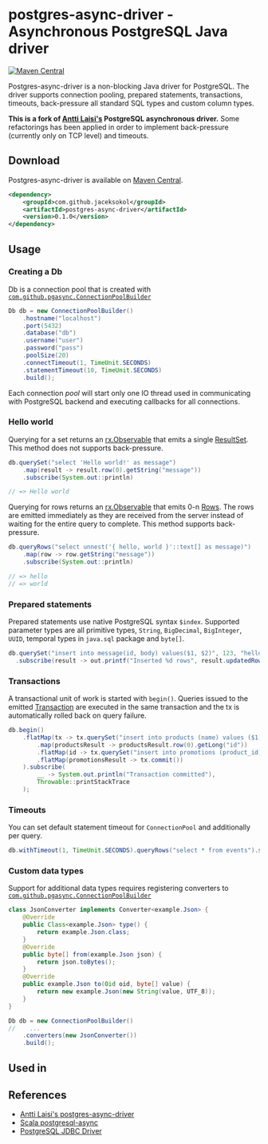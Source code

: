 # postgres-async-driver - Asynchronous PostgreSQL Java driver

[![Maven Central](https://maven-badges.herokuapp.com/maven-central/com.github.jaceksokol/postgres-async-driver/badge.svg)](https://maven-badges.herokuapp.com/maven-central/com.github.jaceksokol/postgres-async-driver/)

Postgres-async-driver is a non-blocking Java driver for PostgreSQL. The driver supports connection pooling, prepared statements, transactions, timeouts, back-pressure all standard SQL types and custom column types. 

**This is a fork of [Antti Laisi's](https://github.com/alaisi/postgres-async-driver) PostgreSQL asynchronous driver.** Some refactorings has been applied in order to implement back-pressure (currently only on TCP level) and timeouts.

## Download

Postgres-async-driver is available on [Maven Central](http://search.maven.org/#search|ga|1|g%3A%22com.github.jaceksokol).

```xml
<dependency>
    <groupId>com.github.jaceksokol</groupId>
    <artifactId>postgres-async-driver</artifactId>
    <version>0.1.0</version>
</dependency>
```

## Usage

### Creating a Db

Db is a connection pool that is created with [`com.github.pgasync.ConnectionPoolBuilder`](https://github.com/jaceksokol/postgres-async-driver/blob/master/src/main/java/com/github/pgasync/ConnectionPoolBuilder.java)

```java
Db db = new ConnectionPoolBuilder()
    .hostname("localhost")
    .port(5432)
    .database("db")
    .username("user")
    .password("pass")
    .poolSize(20)
    .connectTimeout(1, TimeUnit.SECONDS)
    .statementTimeout(10, TimeUnit.SECONDS)
    .build();
```

Each connection *pool* will start only one IO thread used in communicating with PostgreSQL backend and executing callbacks for all connections.

### Hello world

Querying for a set returns an [rx.Observable](http://reactivex.io/documentation/observable.html) that emits a single [ResultSet](https://github.com/jaceksokol/postgres-async-driver/blob/master/src/main/java/com/github/pgasync/ResultSet.java).
This method does not supports back-pressure.

```java
db.querySet("select 'Hello world!' as message")
    .map(result -> result.row(0).getString("message"))
    .subscribe(System.out::println)

// => Hello world
```

Querying for rows returns an [rx.Observable](http://reactivex.io/documentation/observable.html) that emits 0-n [Rows](https://github.com/jaceksokol/postgres-async-driver/blob/master/src/main/java/com/github/pgasync/Row.java). The rows are emitted immediately as they are received from the server instead of waiting for the entire query to complete.
This method supports back-pressure.

```java
db.queryRows("select unnest('{ hello, world }'::text[] as message)")
    .map(row -> row.getString("message"))
    .subscribe(System.out::println)

// => hello
// => world
```

### Prepared statements

Prepared statements use native PostgreSQL syntax `$index`. Supported parameter types are all primitive types, `String`, `BigDecimal`, `BigInteger`, `UUID`, temporal types in `java.sql` package and `byte[]`.

```java
db.querySet("insert into message(id, body) values($1, $2)", 123, "hello")
  .subscribe(result -> out.printf("Inserted %d rows", result.updatedRows()));
```

### Transactions

A transactional unit of work is started with `begin()`. Queries issued to the emitted [Transaction](https://github.com/jaceksokol/postgres-async-driver/blob/master/src/main/java/com/github/pgasync/Transaction.java) are executed in the same transaction and the tx is automatically rolled back on query failure.

```java
db.begin()
    .flatMap(tx -> tx.querySet("insert into products (name) values ($1) returning id", "saw")
        .map(productsResult -> productsResult.row(0).getLong("id"))
        .flatMap(id -> tx.querySet("insert into promotions (product_id) values ($1)", id))
        .flatMap(promotionsResult -> tx.commit())
    ).subscribe(
        __ -> System.out.println("Transaction committed"),
        Throwable::printStackTrace
    );
```

### Timeouts

You can set default statement timeout for `ConnectionPool` and additionally per query.

```java
db.withTimeout(1, TimeUnit.SECONDS).queryRows("select * from events").subscribe();
```

### Custom data types

Support for additional data types requires registering converters to [`com.github.pgasync.ConnectionPoolBuilder`](https://github.com/jaceksokol/postgres-async-driver/blob/master/src/main/java/com/github/pgasync/ConnectionPoolBuilder.java)

```java
class JsonConverter implements Converter<example.Json> {
    @Override
    public Class<example.Json> type() {
        return example.Json.class;
    }
    @Override
    public byte[] from(example.Json json) {
        return json.toBytes();
    }
    @Override
    public example.Json to(Oid oid, byte[] value) {
        return new example.Json(new String(value, UTF_8));
    }
}

Db db = new ConnectionPoolBuilder()
//    ...
    .converters(new JsonConverter())
    .build();
```

## Used in

## References
* [Antti Laisi's postgres-async-driver](https://github.com/alaisi/postgres-async-driver)
* [Scala postgresql-async](https://github.com/mauricio/postgresql-async)
* [PostgreSQL JDBC Driver](http://jdbc.postgresql.org/about/about.html)

